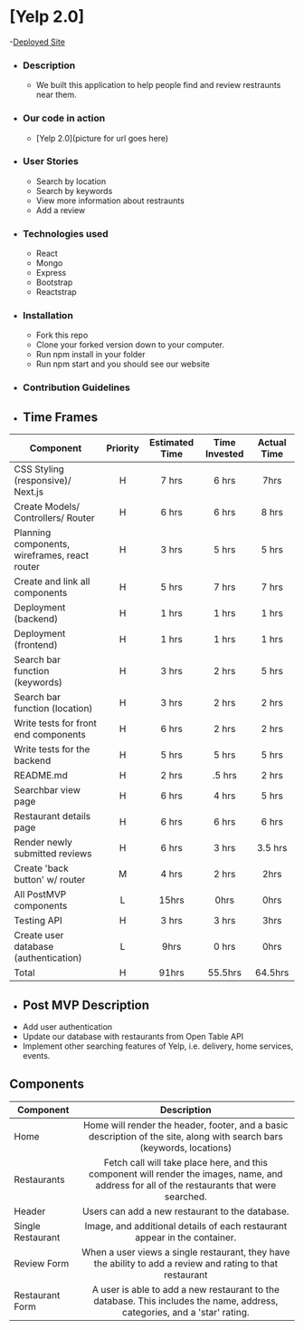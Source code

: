 # [Yelp 2.0]
-[Deployed Site](https://yelprestaurants.netlify.com)

- ### Description
  - We built this application to help people find and review restraunts near them.
- ### Our code in action
  - [Yelp 2.0](picture for url goes here)
- ### User Stories
  - Search by location
  - Search by keywords
  - View more information about restraunts
  - Add a review
- ### Technologies used
  - React
  - Mongo
  - Express
  - Bootstrap
  - Reactstrap
- ### Installation
  - Fork this repo
  - Clone your forked version down to your computer.
  - Run npm install in your folder
  - Run npm start and you should see our website
- ### Contribution Guidelines

- ## Time Frames

| Component                                     | Priority | Estimated Time | Time Invested | Actual Time |
| --------------------------------------------- | :------: | :------------: | :-----------: | :---------: |
| CSS Styling (responsive)/ Next.js             |    H     |     7 hrs      |     6 hrs     |    7hrs    |
| Create Models/ Controllers/ Router            |    H     |     6 hrs      |     6 hrs     |    8 hrs    |
| Planning components, wireframes, react router |    H     |     3 hrs      |     5 hrs     |    5 hrs    |
| Create and link all components                |    H     |     5 hrs      |     7 hrs     |    7 hrs    |
| Deployment (backend)                          |    H     |     1 hrs      |     1 hrs     |    1 hrs    |
| Deployment (frontend)                         |    H     |     1 hrs      |     1 hrs     |    1 hrs    |
| Search bar function (keywords)                |    H     |     3 hrs      |     2 hrs     |    5 hrs    |
| Search bar function (location)                |    H     |     3 hrs      |     2 hrs     |    2 hrs    |
| Write tests for front end components          |    H     |     6 hrs      |     2 hrs     |    2 hrs    |
| Write tests for the backend                   |    H     |     5 hrs      |     5 hrs     |    5 hrs    |
| README.md                                     |    H     |     2 hrs      |    .5 hrs     |    2 hrs    |
| Searchbar view page                           |    H     |     6 hrs      |     4 hrs     |    5 hrs    |
| Restaurant details page                       |    H     |     6 hrs      |     6 hrs     |    6 hrs    |
| Render newly submitted reviews                |    H     |     6 hrs      |     3 hrs     |  3.5 hrs    |
| Create 'back button' w/ router                |    M     |     4 hrs      |     2 hrs     |     2hrs    |
| All PostMVP components                        |    L     |     15hrs      |     0hrs      |    0hrs     |
| Testing API                                   |    H     |     3 hrs      |     3 hrs     |     3hrs    |
| Create user database (authentication)         |    L     |      9hrs      |     0 hrs     |     0hrs    |
| Total                                         |    H     |     91hrs      |  55.5hrs      | 64.5hrs     |


- ## Post MVP Description
- Add user authentication
- Update our database with restaurants from Open Table API
- Implement other searching features of Yelp, i.e. delivery, home services, events.


## Components

| Component | Description | 
| --- | :---: |  
| Home | Home will render the header, footer, and a basic description of the site, along with search bars (keywords, locations) | 
| Restaurants | Fetch call will take place here, and this component will render the images, name, and address for all of the restaurants that were searched. | 
| Header | Users can add a new restaurant to the database. | 
| Single Restaurant | Image, and additional details of each restaurant appear in the container. |
| Review Form | When a user views a single restaurant, they have the ability to add a review and rating to that restaurant |
| Restaurant Form | A user is able to add a new restaurant to the database. This includes the name, address, categories, and a 'star' rating. |
